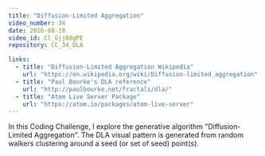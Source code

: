 ```yaml
---
title: "Diffusion-Limited Aggregation"
video_number: 34
date: 2016-08-18
video_id: Cl_Gjj80gPE
repository: CC_34_DLA

links:
  - title: "Diffusion-Limited Aggregation Wikipedia"  
    url: "https://en.wikipedia.org/wiki/Diffusion-limited_aggregation"
  - title: "Paul Bourke's DLA reference"  
    url: "http://paulbourke.net/fractals/dla/"
  - title: "Atom Live Server Package"  
    url: "https://atom.io/packages/atom-live-server"
---
```


In this Coding Challenge, I explore the generative algorithm "Diffusion-Limited Aggregation". The DLA visual pattern is generated from random walkers clustering around a seed (or set of seed) point(s).
